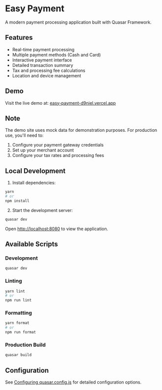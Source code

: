 # Easy Payment

A modern payment processing application built with Quasar Framework.

## Features

- Real-time payment processing
- Multiple payment methods (Cash and Card)
- Interactive payment interface
- Detailed transaction summary
- Tax and processing fee calculations
- Location and device management

## Demo

Visit the live demo at: [easy-payment-d9niel.vercel.app](https://easy-payment-d9niel.vercel.app)

## Note

The demo site uses mock data for demonstration purposes. For production use, you'll need to:

1. Configure your payment gateway credentials
2. Set up your merchant account
3. Configure your tax rates and processing fees

## Local Development

1. Install dependencies:

```bash
yarn
# or
npm install
```

2. Start the development server:

```bash
quasar dev
```

Open [http://localhost:8080](http://localhost:8080) to view the application.

## Available Scripts

### Development

```bash
quasar dev
```

### Linting

```bash
yarn lint
# or
npm run lint
```

### Formatting

```bash
yarn format
# or
npm run format
```

### Production Build

```bash
quasar build
```

## Configuration

See [Configuring quasar.config.js](https://v2.quasar.dev/quasar-cli-vite/quasar-config-js) for detailed configuration options.
